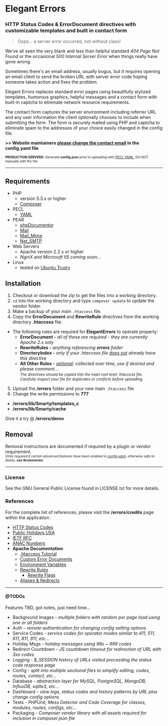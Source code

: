 # Elegant Errors

### HTTP Status Codes & ErrorDocument directives with customizable templates and built in contact form

> Oops... a server error occurred, not without class!

We've all seen the very blank and less than helpful standard *404 Page Not Found* or the occasional *500 Internal Server Error* when things really have gone wrong.
 
Sometimes there's an email address, usually bogus, but it requires opening an email client to send the broken URL with server error code hoping someone takes action and fixes the problem.
  
Elegant Errors replaces standard error pages using beautifully stylized templates, humorous graphics, helpful messages and a contact form with built-in captcha to eliminate network resource requirements.

The contact form captures the server environment including referrer URL and any user information the client optionally chooses to include when submitting the form.  The form is securely mailed using PHP and captcha to eliminate spam to the addresses of your choice easily changed in the config file. 

__>> Website maintainers <u>please change the contact email</u> in the config.yaml file__

<span style="font-size:75%;"> __PRODUCTION SERVERS:__ Generate __config.json__ prior to uploading with [PECL YAML](http://php.net/manual/en/book.yaml.php), DO NOT manually edit the file.</span>

-----------

## Requirements

+ PHP
  - version 5.3.x or higher
  - [Composer](https://www.digitalocean.com/community/tutorials/how-to-install-and-use-composer-on-ubuntu-14-04)
+ PECL
  - [YAML](https://pecl.php.net/package/yaml)
+ PEAR
  - [phpDocumentor](http://www.phpdoc.org/)
  - [Mail](https://pear.php.net/package/Mail)
  - [Mail_Mime](https://pear.php.net/package/Mail_Mime)
  - [Net_SMTP](https://pear.php.net/package/Net_SMTP)
+ Web Servers
  - Apache version 2.2.x or higher
  - <i>NginX and Microsoft IIS coming soon...</i>
+ Linux
  - tested on [Ubuntu Trusty](http://releases.ubuntu.com/14.04/)

## Installation

1. Checkout or download the zip to get the files into a working directory.  
2. ```cd``` into the working directory and type ```composer update``` to update the vendor folder.
3. Make a backup of your main ```.htaccess``` file.
4. Copy the __ErrorDocument__ and __RewriteRule__ directives from the working directory __.htaccess__ file.
  + The following rules are required for __ElegantErrors__ to operate properly:
    - __ErrorDocument -__ *all of these are required - they are currently Apache 2.x only*
    - __RewriteRules -__ *anything referencing __errors__ folder*
    - __DirectoryIndex -__ *only if your .htaccess file <u>does not</u> already have this directive*
    - __All Other Rules -__ *<u>optional</u>: collected over time, use if desired and please comment...*
  <br /><span style="font-size:85%;"><i>The directives should be copied into the main root level .htaccess file.<br />Carefully inspect your file for duplicates or conflicts before uploading.</i></span><br />
5. Upload the __/errors__ folder and your new main ```.htaccess``` file
6. Change the write permissions to __777__
  - __/errors/lib/Smarty/templates_c__
  - __/errors/lib/Smarty/cache__

Give it a try @ __/errors/demo__

## Removal

Removal instructions are documented if required by a plugin or vendor requirement.<br />
<span style="font-size:75%;">(*Only required if certain advanced features have been enabled in <u>config.yaml</u>, otherwise safe to delete, __see #comments__*)</span>

-----------

### License
See the GNU General Public License found in LICENSE.txt for more details.  
  
### References
For the complete list of references, please visit the __/errors/credits__ page within the application.
+ [HTTP Status Codes](https://en.wikipedia.org/wiki/Public_holidays_in_the_United_States)
+ [Public Holidays USA](https://en.wikipedia.org/wiki/Public_holidays_in_the_United_States)
+ [IETF RFC](https://www.ietf.org/rfc.html)
+ [ANAC Numbers](https://en.wikipedia.org/wiki/Automatic_number_announcement_circuit#ANAC_numbers)
+ __Apache Documentation__
  + [.htaccess Tutorial](http://httpd.apache.org/docs/current/howto/htaccess.html)
  + [Custom Error Documents](https://httpd.apache.org/docs/2.4/custom-error.html)
  + [Environment Variables](https://httpd.apache.org/docs/2.2/env.html)
  + [Rewrite Rules](http://httpd.apache.org/docs/2.2/mod/mod_rewrite.html)
    + [Rewrite Flags](https://httpd.apache.org/docs/2.4/rewrite/flags.html)    
  + [Aliases & Redirects](https://httpd.apache.org/docs/2.2/mod/mod_alias.html)

---------

#### @TODOs

Features TBD, got notes, just need time...

+ Background Images - *multiple folders with random per page load using one or all folders*
+ Auth - *remote authentication for changing config setting options*
+ Service Codes - *service codes for operator modes similar to 411, 511, 611, 811, 911, etc...*
+ Holiday Msgs - *holiday messages using 98x ~ 999 codes*
+ Redirect Countdown - *JS countdown timeout for redirection of URL with 3xx codes*
+ Logging - *$_SESSION history of URLs visited preceeding the status code response page*
+ Config - *split into multiple sectional files to simplify editing, codes, routes, contact, etc...*
+ Database - *abstraction layer for MySQL, PostgreSQL, MongoDB, InfluxDB, sqlite3, etc...*
+ Dashboard - *view logs, status codes and history patterns by URL plus change config options*
+ Tests - *PHPUnit, Mess Detector and Code Coverage for classes, modules, routes, configs, etc...*
+ Packaging - *Composer vendor library with all assets required for inclusion in composer.json file*
